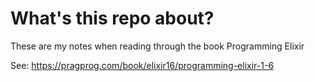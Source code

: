 # What's this repo about? 

These are my notes when reading through the book Programming Elixir


See: https://pragprog.com/book/elixir16/programming-elixir-1-6

